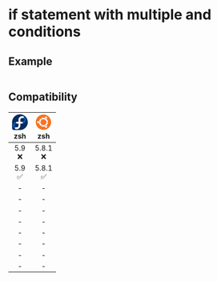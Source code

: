 # **if** statement with multiple **and** conditions

## Example

```sh

```

## Compatibility
| ![fedora](../../os/fedora/logo.png)<br>zsh | ![ubuntu](../../os/ubuntu/logo.png)<br>zsh |
|:---:|:---:|
| 5.9<br>❌ | 5.8.1<br>❌ |
| 5.9<br>✅ | 5.8.1<br>✅ |
| - | - |
| - | - |
| - | - |
| - | - |
| - | - |
| - | - |
| - | - |
| - | - |
